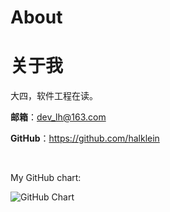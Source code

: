 # About


# 关于我
大四，软件工程在读。

**邮箱**：dev_lh@163.com

**GitHub**：https://github.com/halklein

</br>

My GitHub chart:

![GitHub Chart](https://ghchart.rshah.org/HalKlein)
